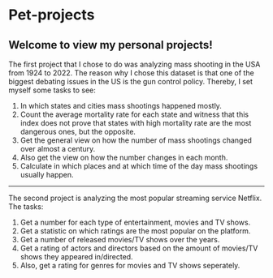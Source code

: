 # Pet-projects
Welcome to view my personal projects! 
--------------------------------------------------------------------------------------------------------------------------------------------------------------------
The first project that I chose to do was analyzing mass shooting in the USA from 1924 to 2022. The reason why I chose this dataset is that one of the biggest debating
issues in the US is the gun control policy. Thereby, I set myself some tasks to see:
1. In which states and cities mass shootings happened mostly.
2. Count the average mortality rate for each state and witness that this index does not prove that states with high mortality rate are the most dangerous ones,
but the opposite. 
3. Get the general view on how the number of mass shootings changed over almost a century.
4. Also get the view on how the number changes in each month. 
5. Calculate in which places and at which time of the day mass shootings usually happen.
--------------------------------------------------------------------------------------------------------------------------------------------------------------------
The second project is analyzing the most popular streaming service Netflix. 
The tasks:
1. Get a number for each type of entertainment, movies and TV shows.
2. Get a statistic on which ratings are the most popular on the platform.
3. Get a number of released movies/TV shows over the years.
4. Get a rating of actors and directors based on the amount of movies/TV shows they appeared in/directed.
5. Also, get a rating for genres for movies and TV shows seperately. 

